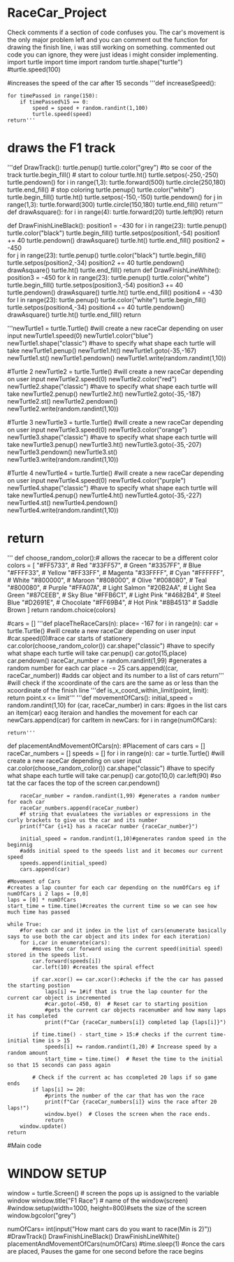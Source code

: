 # RaceCar_Project
Check comments if a section of code confuses you.
The car's movement is the only major problem left and you can comment out the function for drawing the finish line, i was still working on something.
commented out code you can ignore, they were just ideas i might consider implementing.
import turtle
import time
import random
turtle.shape("turtle")
#turtle.speed(100)

#increases the speed of the car after 15 seconds
'''def increaseSpeed():
    
    for timePassed in range(150):
        if timePassed%15 == 0:
            speed = speed + random.randint(1,100)
            turtle.speed(speed)
    return'''

# draws the F1 track
'''def DrawTrack():
    turtle.penup()
    turtle.color("grey") #to se coor of the track
    turtle.begin_fill() # start to colour
    turtle.ht()
    turtle.setpos(-250,-250)
    turtle.pendown()
    for i in range(1,3):
        turtle.forward(500)
        turtle.circle(250,180)
    turtle.end_fill() # stop coloring
    turtle.penup()
    turtle.color("white")
    turtle.begin_fill()
    turtle.ht()
    turtle.setpos(-150,-150)
    turtle.pendown()
    for j in range(1,3):
        turtle.forward(300)
        turtle.circle(150,180)
    turtle.end_fill()
    return'''
def drawAsquare():
    for i in range(4):
        turtle.forward(20)
        turtle.left(90)
    return

def DrawFinishLineBlack():
    position1 = -430
    for i in range(23):
        turtle.penup()
        turtle.color("black")
        turtle.begin_fill()
        turtle.setpos(position1,-54)
        position1 += 40
        turtle.pendown()
        drawAsquare()
        turtle.ht()
        turtle.end_fill()
    position2 = -450   
    for j in range(23):
        turtle.penup()
        turtle.color("black")
        turtle.begin_fill()
        turtle.setpos(position2,-34)
        position2 += 40
        turtle.pendown()
        drawAsquare()
        turtle.ht()
        turtle.end_fill()
    return
def DrawFinishLineWhite():
    position3 = -450
    for k in range(23):
        turtle.penup()
        turtle.color("white")
        turtle.begin_fill()
        turtle.setpos(position3,-54)
        position3 += 40
        turtle.pendown()
        drawAsquare()
        turtle.ht()
        turtle.end_fill()
    position4 = -430   
    for l in range(23):
        turtle.penup()
        turtle.color("white")
        turtle.begin_fill()
        turtle.setpos(position4,-34)
        position4 += 40
        turtle.pendown()
        drawAsquare()
        turtle.ht()
        turtle.end_fill()
    return

'''newTurtle1 = turtle.Turtle() #will create a new raceCar depending on user input
newTurtle1.speed(0)
newTurtle1.color("blue")
newTurtle1.shape("classic") #have to specify what shape each turtle will take
newTurtle1.penup()
newTurtle1.ht()
newTurtle1.goto(-35,-167)
newTurtle1.st()
newTurtle1.pendown()
newTurtle1.write(random.randint(1,10))

#Turtle 2
newTurtle2 = turtle.Turtle() #will create a new raceCar depending on user input
newTurtle2.speed(0)
newTurtle2.color("red")
newTurtle2.shape("classic") #have to specify what shape each turtle will take
newTurtle2.penup()
newTurtle2.ht()
newTurtle2.goto(-35,-187)
newTurtle2.st()
newTurtle2.pendown()
newTurtle2.write(random.randint(1,10))

#Turtle 3
newTurtle3 = turtle.Turtle() #will create a new raceCar depending on user input
newTurtle3.speed(0)
newTurtle3.color("orange")
newTurtle3.shape("classic") #have to specify what shape each turtle will take
newTurtle3.penup()
newTurtle3.ht()
newTurtle3.goto(-35,-207)
newTurtle3.pendown()
newTurtle3.st()
newTurtle3.write(random.randint(1,10))

#Turtle 4
newTurtle4 = turtle.Turtle() #will create a new raceCar depending on user input
newTurtle4.speed(0)
newTurtle4.color("purple")
newTurtle4.shape("classic") #have to specify what shape each turtle will take
newTurtle4.penup()
newTurtle4.ht()
newTurtle4.goto(-35,-227)
newTurtle4.st()
newTurtle4.pendown()
newTurtle4.write(random.randint(1,10))
   # return
'''
def choose_random_color():# allows the racecar to be a different color
    colors = [
        "#FF5733",  # Red
        "#33FF57",  # Green
        "#3357FF",  # Blue
        "#FFFF33",  # Yellow
        "#FF33FF",  # Magenta
        "#33FFFF",  # Cyan
        "#FFFFFF",  # White
        "#800000",  # Maroon
        "#808000",  # Olive
        "#008080",  # Teal
        "#800080",  # Purple
        "#FFA07A",  # Light Salmon
        "#20B2AA",  # Light Sea Green
        "#87CEEB",  # Sky Blue
        "#FFB6C1",  # Light Pink
        "#4682B4",  # Steel Blue
        "#D2691E",  # Chocolate
        "#FF69B4",  # Hot Pink
        "#8B4513"   # Saddle Brown
    ]
    return random.choice(colors)

#cars = []
'''def placeTheRaceCars(n):
    place= -167
    for i in range(n):
        car = turtle.Turtle() #will create a new raceCar depending on user input
        #car.speed(0)#race car starts of stationery
        car.color(choose_random_color())
        car.shape("classic") #have to specify what shape each turtle will take
        car.penup()
        car.goto(15,place)
        car.pendown()
        raceCar_number = random.randint(1,99) #generates a random number for each car
        place -= 25
        cars.append((car, raceCar_number)) #adds car object and its number to a list of cars
    return'''
#will check if the xcoordinate of the cars are the same as or less than the xcoordinate of the finish line
'''def is_x_coord_within_limit(point, limit):
    return point.x <= limit'''
'''def movementOfCars():
    initial_speed = random.randint(1,10)
    for (car, raceCar_number) in cars: #goes in the list cars an item(car) eacg iteraion and handles the movement for each car
         newCars.append(car)
         for carItem in newCars:
             for i in range(numOfCars):
                 
    return'''
def placementAndMovementOfCars(n):
    #Placement of cars
    cars = []
    raceCar_numbers = []
    speeds = []
    for i in range(n):
        car = turtle.Turtle() #will create a new raceCar depending on user input
        car.color(choose_random_color())
        car.shape("classic") #have to specify what shape each turtle will take
        car.penup()
        car.goto(10,0)
        car.left(90) #so tat the car faces the top of the screen
        car.pendown()
        
        raceCar_number = random.randint(1,99) #generates a random number for each car
        raceCar_numbers.append(raceCar_number)
        #f string that evualatees the variables or expressions in the curly brackets to give us the car and its number
        print(f"Car {i+1} has a raceCar number {raceCar_number}")
        
        initial_speed = random.randint(1,10)#generates random speed in the beginnig
        #adds initial speed to the speeds list and it becomes our current speed
        speeds.append(initial_speed)
        cars.append(car)
        
    #Movement of Cars
    #creates a lap counter for each car depending on the numOfCars eg if numOfCars i 2 laps = [0,0]
    laps = [0] * numOfCars
    start_time = time.time()#creates the current time so we can see how much time has passed
    
    while True:
        #for each car and it index in the list of cars(enumerate basically says to use both the car object and its index for each iteration)
        for i,car in enumerate(cars):
            #moves the car forward using the current speed(initial speed) stored in the speeds list.
            car.forward(speeds[i])
            car.left(10) #creates the spiral effect
            
            if car.xcor() == car.xcor():#checks if the the car has passed the starting postion
                laps[i] += 1#if that is true the lap counter for the current car object is incremented
                #car.goto(-450, 0)  # Reset car to starting position
                #gets the current car objects racenumber and how many laps it has completed
                print(f"Car {raceCar_numbers[i]} completed lap {laps[i]}")
                
            if time.time() - start_time > 15:# checks if the current time-initial time is > 15
                speeds[i] += random.randint(1,20) # Increase speed by a random amount
                start_time = time.time()  # Reset the time to the initial so that 15 seconds can pass again
            
            # Check if the current ac has ccompleted 20 laps if so game ends
            if laps[i] >= 20:
                #prints the number of the car that has won the race
                print(f"Car {raceCar_numbers[i]} wins the race after 20 laps!")
                window.bye()  # Closes the screen when the race ends.
                return
        window.update()
    return
    

#Main code
# WINDOW SETUP
window = turtle.Screen() # screen the pops up is assigned to the variable window
window.title("F1 Race") # name of the window(screen)
#window.setup(width=1000, height=800)#sets the size of the screen
window.bgcolor("grey")

numOfCars= int(input("How mant cars do you want to race(Min is 2)"))
#DrawTrack()
DrawFinishLineBlack()
DrawFinishLineWhite()
placementAndMovementOfCars(numOfCars)
#time.sleep(1) #once the cars are placed, Pauses the game for one second before the race begins


